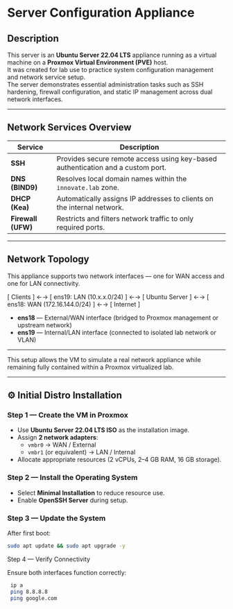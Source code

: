 # Server Configuration Appliance

## Description
This server is an **Ubuntu Server 22.04 LTS** appliance running as a virtual machine on a **Proxmox Virtual Environment (PVE)** host.  
It was created for lab use to practice system configuration management and network service setup.  
The server demonstrates essential administration tasks such as SSH hardening, firewall configuration, and static IP management across dual network interfaces.

---

## Network Services Overview
| Service | Description |
|----------|-------------|
| **SSH** | Provides secure remote access using key-based authentication and a custom port. |
| **DNS (BIND9)** | Resolves local domain names within the `innovate.lab` zone. |
| **DHCP (Kea)** | Automatically assigns IP addresses to clients on the internal network. |
| **Firewall (UFW)** | Restricts and filters network traffic to only required ports. |

---

## Network Topology
This appliance supports two network interfaces — one for WAN access and one for LAN connectivity.

[ Clients ] ←→ [ ens19: LAN (10.x.x.0/24) ] ←→ [ Ubuntu Server ] ←→ [ ens18: WAN (172.16.144.0/24) ] ←→ [ Internet ]


- **ens18** — External/WAN interface (bridged to Proxmox management or upstream network)  
- **ens19** — Internal/LAN interface (connected to isolated lab network or VLAN)

---

This setup allows the VM to simulate a real network appliance while remaining fully contained within a Proxmox virtualized lab.

---

## ⚙️ Initial Distro Installation

### Step 1 — Create the VM in Proxmox
- Use **Ubuntu Server 22.04 LTS ISO** as the installation image.  
- Assign **2 network adapters**:  
  - `vmbr0` → WAN / External  
  - `vmbr1` (or equivalent) → LAN / Internal   
- Allocate appropriate resources (2 vCPUs, 2–4 GB RAM, 16 GB storage).

### Step 2 — Install the Operating System
- Select **Minimal Installation** to reduce resource use.  
- Enable **OpenSSH Server** during setup.  

### Step 3 — Update the System
After first boot:
```bash
sudo apt update && sudo apt upgrade -y
```

Step 4 — Verify Connectivity

Ensure both interfaces function correctly:
```bash
 ip a
 ping 8.8.8.8
 ping google.com
```
